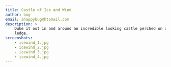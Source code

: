 ```yaml
---
title: Castle of Ice and Wind
author: bug
email: ahappybug@htomail.com
description: >
    Duke it out in and around an incredible looking castle perched on an icy
    ledge.
screenshots:
    - icewind_1.jpg
    - icewind_2.jpg
    - icewind_3.jpg
    - icewind_4.jpg
---
```

